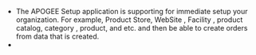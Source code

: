 - The APOGEE Setup application is supporting for immediate setup your organization. For example, Product Store, WebSite , Facility , product catalog, category , product, and etc. and then be able to create orders from data that is created.
-